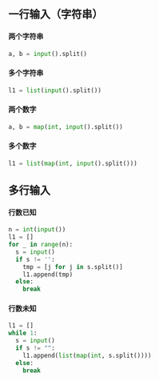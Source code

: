 ## 一行输入（字符串）
#### 两个字符串
```python
a, b = input().split()
```
#### 多个字符串
```python
l1 = list(input().split())
```
#### 两个数字
```python
a, b = map(int, input().split())
```
#### 多个数字
```python
l1 = list(map(int, input().split()))
```
## 多行输入
#### 行数已知
```python
n = int(input())
l1 = []
for _ in range(n):
  s = input()
  if s != '':
    tmp = [j for j in s.split()]
    l1.append(tmp)
  else:
    break
```
#### 行数未知
```python
l1 = []
while 1:
  s = input()
  if s != "":
    l1.append(list(map(int, s.split())))
  else:
    break
```
